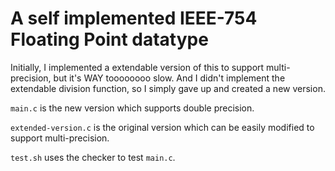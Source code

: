 # A self implemented IEEE-754 Floating Point datatype
Initially, I implemented a extendable version of this to support multi-precision, but it's WAY toooooooo slow.
And I didn't implement the extendable division function, so I simply gave up and created a new version.

`main.c` is the new version which supports double precision.

`extended-version.c` is the original version which can be easily modified to support multi-precision.

`test.sh` uses the checker to test `main.c`.
